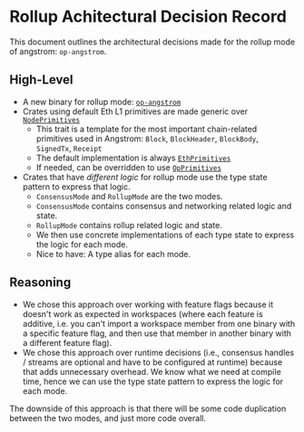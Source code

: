 # Rollup Achitectural Decision Record

This document outlines the architectural decisions made for the rollup mode of angstrom: `op-angstrom`.

## High-Level
- A new binary for rollup mode: [`op-angstrom`](../../bin/op-angstrom)
- Crates using default Eth L1 primitives are made generic over [`NodePrimitives`](https://reth.rs/docs/reth_primitives_traits/node/trait.NodePrimitives.html)
    - This trait is a template for the most important chain-related primitives used in Angstrom: `Block`, `BlockHeader`, `BlockBody`, `SignedTx`, `Receipt`
    - The default implementation is always [`EthPrimitives`](https://reth.rs/docs/reth/primitives/struct.EthPrimitives.html)
    - If needed, can be overridden to use [`OpPrimitives`](https://reth.rs/docs/op_reth/primitives/struct.OpPrimitives.html)
- Crates that have _different logic_ for rollup mode use the type state pattern to express that logic.
    - `ConsensusMode` and `RollupMode` are the two modes.
    - `ConsensusMode` contains consensus and networking related logic and state.
    - `RollupMode` contains rollup related logic and state.
    - We then use concrete implementations of each type state to express the logic for each mode.
    - Nice to have: A type alias for each mode.

## Reasoning

- We chose this approach over working with feature flags because it doesn't work as expected in workspaces (where each feature is additive, i.e. you can't import a workspace member from one binary with a specific feature flag, and then use that member in another binary with a different feature flag).
- We chose this approach over runtime decisions (i.e., consensus handles / streams are optional and have to be configured at runtime) because that adds unnecessary overhead. We know what we need at compile time, hence we can use the type state pattern to express the logic for each mode.

The downside of this approach is that there will be some code duplication between the two modes, and just more code overall.